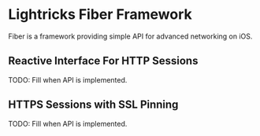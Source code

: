 # Lightricks Fiber Framework

Fiber is a framework providing simple API for advanced networking on iOS.


## Reactive Interface For HTTP Sessions

TODO: Fill when API is implemented.

## HTTPS Sessions with SSL Pinning

TODO: Fill when API is implemented.
